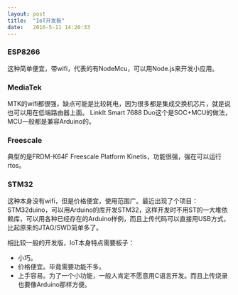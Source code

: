 ```yaml
---
layout: post
title:  "IoT开发板"
date:   2016-5-11 14:20:33
---
```


### ESP8266
这种简单便宜，带wifi，代表的有NodeMcu，可以用Node.js来开发小应用。

### MediaTek
MTK的wifi都很强，缺点可能是比较耗电，因为很多都是集成交换机芯片，就是说也可以用在低端路由器上面。
LinkIt Smart 7688 Duo这个是SOC+MCU的做法，MCU一般都是兼容Arduino的。

### Freescale
典型的是FRDM-K64F Freescale Platform Kinetis，功能很强，强在可以运行rtos。

### STM32
这种本身没有wifi，但是价格便宜，使用范围广。最近出现了个项目：STM32duino，可以用Arduino的库开发STM32，这样开发时不用ST的一大堆依赖库，可以用各种已经存在的Arduino样例，而且上传代码可以直接用USB方式，比起原来的JTAG/SWD简单多了。

相比较一般的开发版，IoT本身特点需要板子：
- 小巧。
- 价格便宜。毕竟需要功能不多。
- 上手容易。为了一个小功能，一般人肯定不愿意用C语言开发。而且上传烧录也要像Arduino那样方便。
